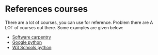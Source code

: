 # References courses

There are a lot of courses, you can use for reference.
Problem there are A LOT of courses out there.
Some examples are given below:

- [Software carpentry](http://swcarpentry.github.io/python-novice-inflammation/)
- [Google python](https://developers.google.com/edu/python/)
- [W3 Schools python](https://www.w3schools.com/python/default.asp)

